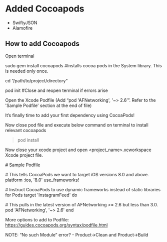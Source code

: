 # Added Cocoapods
- SwiftyJSON
- Alamofire


## How to add Cocoapods

 Open terminal 
 
 sudo gem install cocoapods \#Installs cocoa pods in the System library. This is needed only once.
 
 cd “/path/to/project/directory“
 
 pod init \#Close and reopen terminal if errors arise
 
 Open the Xcode Podfile (Add “pod 'AFNetworking', '~> 2.6’”. Refer to the 'Sample Podfile' section at the end of file)
 
It’s finally time to add your first dependency using CocoaPods!

Now close pod file and execute below command on terminal to install relevant cocoapods
 > pod install 

 Now close your xcode project and open <project_name>.xcworkspace Xcode project file.


\# Sample Podfile

\# This tells CocoaPods we want to target iOS versions 8.0 and above.
platform :ios, '8.0'
use_frameworks!    

\# Instruct CocoaPods to use dynamic frameworks instead of static libraries for Pods
target 'InstagramFeed' do

\# This pulls in the latest version of AFNetworking >= 2.6 but less than 3.0.
pod 'AFNetworking', '~> 2.6'
end

More options to add to Podfile: https://guides.cocoapods.org/syntax/podfile.html

NOTE: “No such Module” error? - Product->Clean and Product->Build
